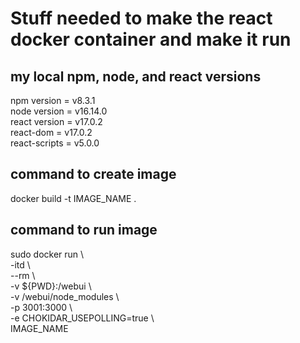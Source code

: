 
# Stuff needed to make the react docker container and make it run

## my local npm, node, and react versions

npm version = v8.3.1<br/>
node version = v16.14.0<br/>
react version = v17.0.2<br/>
react-dom = v17.0.2<br/>
react-scripts = v5.0.0<br/>


## command to create image

docker build -t IMAGE_NAME .


## command to run image

sudo docker run \  <br/>
	-itd \  <br/>
	--rm \  <br/>
	-v ${PWD}:/webui \  <br/>
	-v /webui/node_modules \  <br/>
	-p 3001:3000 \  <br/>
	-e CHOKIDAR_USEPOLLING=true \  <br/>
	IMAGE_NAME
